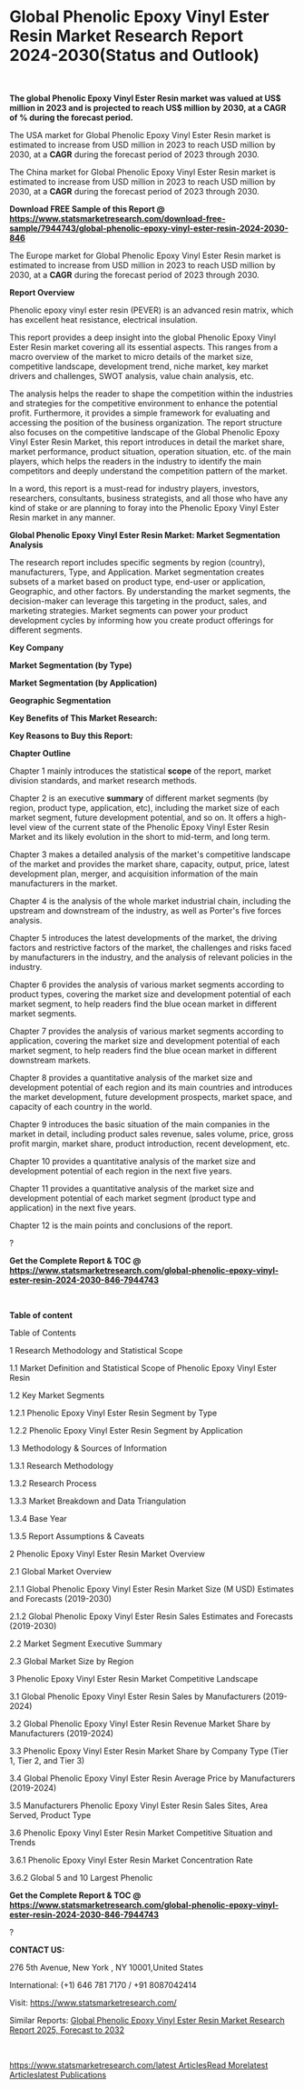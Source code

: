 <h1>Global Phenolic Epoxy Vinyl Ester Resin Market Research Report 2024-2030(Status and Outlook)</h1><br/><p><strong>The global Phenolic Epoxy Vinyl Ester Resin market was valued at US$ million in 2023 and is projected to reach US$ million by 2030, at a <strong>CAGR</strong> of % during the forecast period.</strong></p>
 
 
 
 <p>The USA market for Global Phenolic Epoxy Vinyl Ester Resin market is estimated to increase from USD million in 2023 to reach USD million by 2030, at a <strong>CAGR</strong> during the forecast period of 2023 through 2030.</p>
 
 
 
 <p>The China market for Global Phenolic Epoxy Vinyl Ester Resin market is estimated to increase from USD million in 2023 to reach USD million by 2030, at a <strong>CAGR</strong> during the forecast period of 2023 through 2030.</p>
 
 
 
 <p><strong>Download FREE Sample of this Report @ <a href="https://www.statsmarketresearch.com/download-free-sample/7944743/global-phenolic-epoxy-vinyl-ester-resin-2024-2030-846">https://www.statsmarketresearch.com/download-free-sample/7944743/global-phenolic-epoxy-vinyl-ester-resin-2024-2030-846</a></strong></p>
 
 
 
 <p>The Europe market for Global Phenolic Epoxy Vinyl Ester Resin market is estimated to increase from USD million in 2023 to reach USD million by 2030, at a <strong>CAGR</strong> during the forecast period of 2023 through 2030.</p>
 
 
 
 <p><strong>Report Overview</strong></p>
 
 
 
 <p>Phenolic epoxy vinyl ester resin (PEVER) is an advanced resin matrix, which has excellent heat resistance, electrical insulation.</p>
 
 
 
 <p>This report provides a deep insight into the global Phenolic Epoxy Vinyl Ester Resin market covering all its essential aspects. This ranges from a macro overview of the market to micro details of the market size, competitive landscape, development trend, niche market, key market drivers and challenges, SWOT analysis, value chain analysis, etc.</p>
 
 
 
 <p>The analysis helps the reader to shape the competition within the industries and strategies for the competitive environment to enhance the potential profit. Furthermore, it provides a simple framework for evaluating and accessing the position of the business organization. The report structure also focuses on the competitive landscape of the Global Phenolic Epoxy Vinyl Ester Resin Market, this report introduces in detail the market share, market performance, product situation, operation situation, etc. of the main players, which helps the readers in the industry to identify the main competitors and deeply understand the competition pattern of the market.</p>
 
 
 
 <p>In a word, this report is a must-read for industry players, investors, researchers, consultants, business strategists, and all those who have any kind of stake or are planning to foray into the Phenolic Epoxy Vinyl Ester Resin market in any manner.</p>
 
 
 
 <p><strong>Global Phenolic Epoxy Vinyl Ester Resin Market: Market Segmentation Analysis</strong></p>
 
 
 
 <p>The research report includes specific segments by region (country), manufacturers, Type, and Application. Market segmentation creates subsets of a market based on product type, end-user or application, Geographic, and other factors. By understanding the market segments, the decision-maker can leverage this targeting in the product, sales, and marketing strategies. Market segments can power your product development cycles by informing how you create product offerings for different segments.</p>
 
 
 
 <p><strong>Key Company</strong></p>
 
 
 
 <p><strong>Market Segmentation (by Type)</strong></p>
 
 
 
 <p><strong>Market Segmentation (<strong>by Application</strong>)</strong></p>
 
 
 
 <p><strong>Geographic Segmentation</strong></p>
 
 
 
 <p><strong>Key Benefits of This Market Research:</strong></p>
 
 
 
 <p><strong>Key <strong>Reasons to Buy</strong> this Report:</strong></p>
 
 
 
 <p><strong>Chapter Outline</strong></p>
 
 
 
 <p>Chapter 1 mainly introduces the statistical <strong>scope</strong> of the report, market division standards, and market research methods.</p>
 
 
 
 <p>Chapter 2 is an executive <strong>summary</strong> of different market segments (by region, product type, application, etc), including the market size of each market segment, future development potential, and so on. It offers a high-level view of the current state of the Phenolic Epoxy Vinyl Ester Resin Market and its likely evolution in the short to mid-term, and long term.</p>
 
 
 
 <p>Chapter 3 makes a detailed analysis of the market&#39;s competitive landscape of the market and provides the market share, capacity, output, price, latest development plan, merger, and acquisition information of the main manufacturers in the market.</p>
 
 
 
 <p>Chapter 4 is the analysis of the whole market industrial chain, including the upstream and downstream of the industry, as well as Porter&#39;s five forces analysis.</p>
 
 
 
 <p>Chapter 5 introduces the latest developments of the market, the driving factors and restrictive factors of the market, the challenges and risks faced by manufacturers in the industry, and the analysis of relevant policies in the industry.</p>
 
 
 
 <p>Chapter 6 provides the analysis of various market segments according to product types, covering the market size and development potential of each market segment, to help readers find the blue ocean market in different market segments.</p>
 
 
 
 <p>Chapter 7 provides the analysis of various market segments according to application, covering the market size and development potential of each market segment, to help readers find the blue ocean market in different downstream markets.</p>
 
 
 
 <p>Chapter 8 provides a quantitative analysis of the market size and development potential of each region and its main countries and introduces the market development, future development prospects, market space, and capacity of each country in the world.</p>
 
 
 
 <p>Chapter 9 introduces the basic situation of the main companies in the market in detail, including product sales revenue, sales volume, price, gross profit margin, market share, product introduction, recent development, etc.</p>
 
 
 
 <p>Chapter 10 provides a quantitative analysis of the market size and development potential of each region in the next five years.</p>
 
 
 
 <p>Chapter 11 provides a quantitative analysis of the market size and development potential of each market segment (product type and application) in the next five years.</p>
 
 
 
 <p>Chapter 12 is the main points and conclusions of the report.</p>
 
 
 
 <p>? </p>
 
 
 
 <div><b>Get the Complete Report & TOC @ <a href="https://www.statsmarketresearch.com/global-phenolic-epoxy-vinyl-ester-resin-2024-2030-846-7944743">https://www.statsmarketresearch.com/global-phenolic-epoxy-vinyl-ester-resin-2024-2030-846-7944743</a></b></div>
 
 
 
 <p><br />
 
 <b>Table of content</b></p>
 
 
 
 <p>Table of Contents<br />
 
 1 Research Methodology and Statistical Scope<br />
 
 1.1 Market Definition and Statistical Scope of Phenolic Epoxy Vinyl Ester Resin<br />
 
 1.2 Key Market Segments<br />
 
 1.2.1 Phenolic Epoxy Vinyl Ester Resin Segment by Type<br />
 
 1.2.2 Phenolic Epoxy Vinyl Ester Resin Segment by Application<br />
 
 1.3 Methodology & Sources of Information<br />
 
 1.3.1 Research Methodology<br />
 
 1.3.2 Research Process<br />
 
 1.3.3 Market Breakdown and Data Triangulation<br />
 
 1.3.4 Base Year<br />
 
 1.3.5 Report Assumptions & Caveats<br />
 
 2 Phenolic Epoxy Vinyl Ester Resin Market Overview<br />
 
 2.1 Global Market Overview<br />
 
 2.1.1 Global Phenolic Epoxy Vinyl Ester Resin Market Size (M USD) Estimates and Forecasts (2019-2030)<br />
 
 2.1.2 Global Phenolic Epoxy Vinyl Ester Resin Sales Estimates and Forecasts (2019-2030)<br />
 
 2.2 Market Segment Executive Summary<br />
 
 2.3 Global Market Size by Region<br />
 
 3 Phenolic Epoxy Vinyl Ester Resin Market Competitive Landscape<br />
 
 3.1 Global Phenolic Epoxy Vinyl Ester Resin Sales by Manufacturers (2019-2024)<br />
 
 3.2 Global Phenolic Epoxy Vinyl Ester Resin Revenue Market Share by Manufacturers (2019-2024)<br />
 
 3.3 Phenolic Epoxy Vinyl Ester Resin Market Share by Company Type (Tier 1, Tier 2, and Tier 3)<br />
 
 3.4 Global Phenolic Epoxy Vinyl Ester Resin Average Price by Manufacturers (2019-2024)<br />
 
 3.5 Manufacturers Phenolic Epoxy Vinyl Ester Resin Sales Sites, Area Served, Product Type<br />
 
 3.6 Phenolic Epoxy Vinyl Ester Resin Market Competitive Situation and Trends<br />
 
 3.6.1 Phenolic Epoxy Vinyl Ester Resin Market Concentration Rate<br />
 
 3.6.2 Global 5 and 10 Largest Phenolic</p>
 
 
 
 <div><b>Get the Complete Report & TOC @ <a href="https://www.statsmarketresearch.com/global-phenolic-epoxy-vinyl-ester-resin-2024-2030-846-7944743">https://www.statsmarketresearch.com/global-phenolic-epoxy-vinyl-ester-resin-2024-2030-846-7944743</a></b></div>
 
 
 
 <p>? </p>
 
 
 
 <p><b>CONTACT US:</b><br />
 
 276 5th Avenue, New York , NY 10001,United States<br />
 
 International: (+1) 646 781 7170 / +91 8087042414<br />
 
 Visit: <a href="https://www.statsmarketresearch.com/">https://www.statsmarketresearch.com/</a><br />
 
 Similar Reports: <a href="https://www.statsmarketresearch.com/global-phenolic-epoxy-vinyl-ester-resin-2024-2030-846-7944743">Global Phenolic Epoxy Vinyl Ester Resin Market Research Report 2025, Forecast to 2032</a><br />
 
 <br />
 
 <a href="https://gyeongbokgung.com">https://www.statsmarketresearch.com/</a><a href="https://hallyeomaritime.com">latest Articles</a><a href="https://jingwansa.com">Read More</a><a href="https://nguoiviet.jp/">latest Articles</a><a href="https://www.intelmarketresearch.com/">latest Publications</a></p>